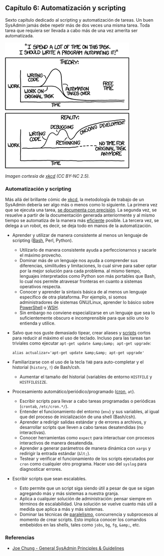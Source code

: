 ## Capítulo 6: Automatización y scripting

Sexto capítulo dedicado al scripting y automatización de tareas. Un buen
SysAdmin jamás debe repetir más de dos veces una misma tarea. Toda tarea que
requiera ser llevada a cabo más de una vez amerita ser automatizada.

![Uptime](images/automation.png)

*Imagen cortesía de [xkcd](https://xkcd.com/1319/) (CC BY-NC 2.5).*

### Automatización y scripting

Más allá del brillante cómic de [xkcd](https://xkcd.com/1319/), la metodología
de trabajo de un SysAdmin debería ser algo más o menos como lo siguiente. La
primera vez que se ejecuta una tarea, [se documenta con precisión](capitulo-01.md).
La segunda vez, se resuelve a partir de la documentación generada anteriormente
y al mismo tiempo se automatiza de la manera más [eficiente](capitulo-03.md)
posible. La tercera vez, se delega a un robot, es decir, se deja todo en manos
de la automatización.

* Aprender y utilizar de manera consistente al menos un lenguaje de scripting
  ([Bash](https://www.linuxito.com/buscar?q=bash), Perl, Python).
    * Utilizarlo de manera consistente ayuda a perfeccionarnos y sacarle el
      máximo provecho.
    * Dominar más de un lenguaje nos ayuda a comprender sus diferencias,
      similitudes y limitaciones, lo cual sirve para saber optar por la mejor
      solución para cada problema. al mismo tiempo, lenguajes interpretados
      como Python son más portables que Bash, lo cual nos permite atravesar
      fronteras en cuanto a sistemas operativos respecta.
    * Conocer y aprender la sintaxis básica de al menos un lenguaje específico
      de otra plataforma. Por ejemplo, si somos administradores de sistemas
      GNU/Linux, aprender lo básico sobre [PowerShell](https://es.wikipedia.org/wiki/Windows_PowerShell)
      o [WSH](https://es.wikipedia.org/wiki/Windows_Script_Host).
    * Sin embargo no conviene especializarse en un lenguaje que sea lo
      suficientemente obscuro e incomprensible para que sólo uno lo entienda y
      utilice.
* Salvo que nos guste demasiado tipear, crear aliases y [scripts](https://www.linuxito.com/buscar?q=script)
  cortos para reducir al máximo el uso de teclado. Incluso para las tareas tan
  triviales como ejecutar `apt-get update &amp;&amp; apt-get upgrade`:

  ```
  alias actualizar='apt-get update &amp;&amp; apt-get upgrade'
  ```

* Familiarizarse con el uso de la tecla `TAB` para auto-completar y el historial
  (`history`, `!`) de Bash/csh.
    * Aumentar el tamaño del historial (variables de entorno `HISTFILE` y
      `HISTFILESIZE`.
* Procesamiento automático/periódico/programado ([cron](https://www.linuxito.com/buscar?q=cron),
  `at`).
    * Escribir scripts para llevar a cabo tareas programadas o periódicas
      (`crontab`, `/etc/cron.*/`).
    * Entender el funcionamiento del entorno (`env`) y sus variables, al igual
      que del proceso de inicialización de una shell (Bash/csh).
    * Aprender a redirigir salidas estándar y de errores a archivos, y
      desarrollar scripts que lleven a cabo tareas desatendidas (no
      interactivas).
    * Conocer herramientas como `expect` para interactuar con procesos
      interactivos de manera desatendida.
    * Aprender a generar parámetros de manera dinámica con `xargs` y redirigir
      la entrada estándar (`&lt;`).
    * Testear y verificar el funcionamiento de los scripts ejecutados por `cron`
      como cualquier otro programa. Hacer uso del `syslog` para diagnosticar
      errores.
* Escribir scripts que sean escalables.
    * Esto permite que un script siga siendo útil a pesar de que se sigan
      agregando más y más sistemas a nuestra granja.
    * Aplica a cualquier solución de administración: pensar siempre en términos
      de escalabilidad. Una solución se vuelve cuanto más util a medida que
      aplica a más y más sistemas.
    * Dominar las técnicas de [paralelismo](https://www.linuxito.com/gnu-linux/nivel-alto/507-mejorando-mi-sistema-de-actualizacion-de-servidores),
      concurrencia y subprocesos al momento de crear scripts. Esto implica
      conocer los comandos embebidos en las shells, tales como `jobs`, `bg`,
      `fg`, `&amp;`, etc.

### Referencias

* [Joe Chung - General SysAdmin Principles &amp; Guidelines](http://rockhopper.monmouth.edu/cs/jchung/cs471/cs_471_-_general_sysadmin_principles)
